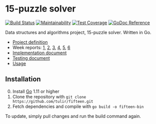 # 15-puzzle solver
[![Build Status](https://travis-ci.org/tulir/fifteen.svg?branch=master)](https://travis-ci.org/tulir/fifteen)
[![Maintainability](https://api.codeclimate.com/v1/badges/d8575cfd2ecbeaebc4c3/maintainability)](https://codeclimate.com/github/tulir/fifteen/maintainability)
[![Test Coverage](https://api.codeclimate.com/v1/badges/d8575cfd2ecbeaebc4c3/test_coverage)](https://codeclimate.com/github/tulir/fifteen/test_coverage)
[![GoDoc Reference](https://godoc.org/maunium.net/go/fifteen/fifteen?status.svg)](http://godoc.org/maunium.net/go/fifteen/fifteen)

Data structures and algorithms project, 15-puzzle solver. Written in Go.

* [Project definition](docs/PROJECT_DEFINITION.md)
* Week reports: [1](docs/WEEK_1.md), [2](docs/WEEK_2.md), [3](docs/WEEK_3.md),
                [4](docs/WEEK_4.md), [5](docs/WEEK_5.md), [6](docs/WEEK_6.md)
* [Implementation document](docs/IMPLEMENTATION.md)
* [Testing document](docs/TESTING.md)
* [Usage](docs/USAGE.md)

## Installation
0. Install [Go](https://golang.org/) 1.11 or higher
1. Clone the repository with `git clone https://github.com/tulir/fifteen.git`
2. Fetch dependencies and compile with `go build -o fifteen-bin`

To update, simply pull changes and run the build command again.
